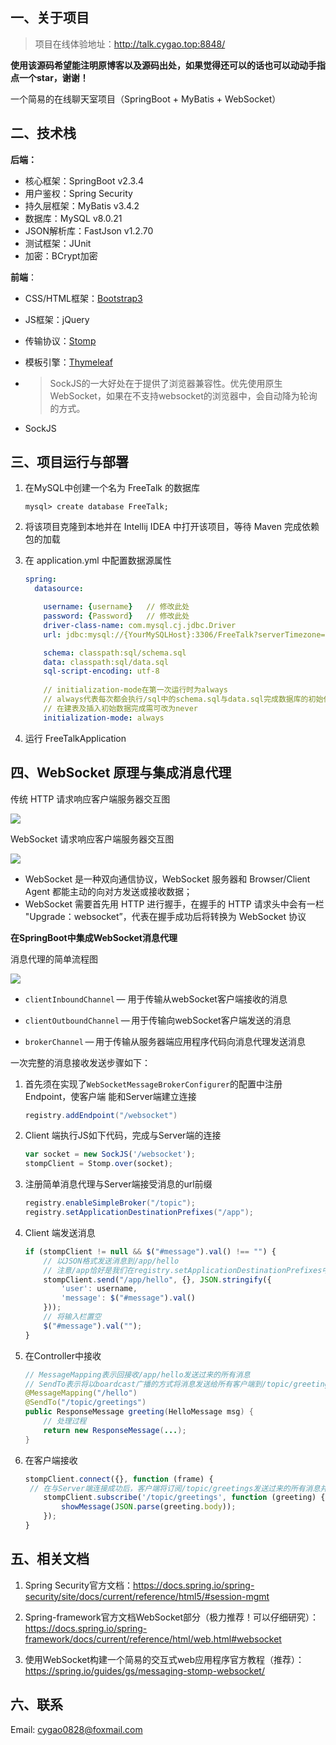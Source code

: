 ## 一、关于项目

> 项目在线体验地址：http://talk.cygao.top:8848/

**使用该源码希望能注明原博客以及源码出处，如果觉得还可以的话也可以动动手指点一个star，谢谢！**

一个简易的在线聊天室项目（SpringBoot + MyBatis + WebSocket）



## 二、技术栈

**后端：**

- 核心框架：SpringBoot  v2.3.4
- 用户鉴权：Spring Security
- 持久层框架：MyBatis   v3.4.2
- 数据库：MySQL  v8.0.21
- JSON解析库：FastJson  v1.2.70
- 测试框架：JUnit
- 加密：BCrypt加密



**前端**：

- CSS/HTML框架：[Bootstrap3](https://v3.bootcss.com/)

- JS框架：jQuery

- 传输协议：[Stomp](http://stomp.github.io/)

- 模板引擎：[Thymeleaf](https://www.thymeleaf.org/documentation.html)

- > SockJS的一大好处在于提供了浏览器兼容性。优先使用原生WebSocket，如果在不支持websocket的浏览器中，会自动降为轮询的方式。 

- SockJS



## 三、项目运行与部署

1. 在MySQL中创建一个名为 FreeTalk 的数据库

   ```mysql
   mysql> create database FreeTalk;
   ```

   

2. 将该项目克隆到本地并在 Intellij IDEA 中打开该项目，等待 Maven 完成依赖包的加载

   

3. 在 application.yml 中配置数据源属性

   ```yaml
   spring:
     datasource:
   
       username: {username}   // 修改此处
       password: {Password}   // 修改此处
       driver-class-name: com.mysql.cj.jdbc.Driver
       url: jdbc:mysql://{YourMySQLHost}:3306/FreeTalk?serverTimezone=UTC&characterEncoding=utf8  //修改此处
   
       schema: classpath:sql/schema.sql
       data: classpath:sql/data.sql
       sql-script-encoding: utf-8
       
       // initialization-mode在第一次运行时为always
       // always代表每次都会执行/sql中的schema.sql与data.sql完成数据库的初始化
       // 在建表及插入初始数据完成需可改为never
       initialization-mode: always
   ```

   

4. 运行 FreeTalkApplication



## 四、WebSocket 原理与集成消息代理

传统 HTTP 请求响应客户端服务器交互图

![](https://gitee.com/gaochengyu/blogimage/raw/master/img/20201115144615.png)

WebSocket 请求响应客户端服务器交互图

![](https://gitee.com/gaochengyu/blogimage/raw/master/img/20201115144701.png)

- WebSocket 是一种双向通信协议，WebSocket 服务器和 Browser/Client Agent 都能主动的向对方发送或接收数据；
- WebSocket 需要首先用 HTTP 进行握手，在握手的 HTTP 请求头中会有一栏 "Upgrade：websocket”，代表在握手成功后将转换为 WebSocket 协议



**在SpringBoot中集成WebSocket消息代理**

消息代理的简单流程图

![](https://gitee.com/gaochengyu/blogimage/raw/master/img/20201115145212.png)

- `clientInboundChannel` — 用于传输从webSocket客户端接收的消息

- `clientOutboundChannel` — 用于传输向webSocket客户端发送的消息

- `brokerChannel` — 用于传输从服务器端应用程序代码向消息代理发送消息

一次完整的消息接收发送步骤如下：

1. 首先须在实现了`WebSocketMessageBrokerConfigurer`的配置中注册 Endpoint，使客户端 能和Server端建立连接

   ```java
   registry.addEndpoint("/websocket")
   ```

2. Client 端执行JS如下代码，完成与Server端的连接

   ```javascript
   var socket = new SockJS('/websocket');   
   stompClient = Stomp.over(socket);
   ```

3. 注册简单消息代理与Server端接受消息的url前缀

   ```java
   registry.enableSimpleBroker("/topic");
   registry.setApplicationDestinationPrefixes("/app");
   ```

4. Client 端发送消息

   ```javascript
   if (stompClient != null && $("#message").val() !== "") {
       // 以JSON格式发送消息到/app/hello
       // 注意/app恰好是我们在registry.setApplicationDestinationPrefixes中注册过的
       stompClient.send("/app/hello", {}, JSON.stringify({
           'user': username,
           'message': $("#message").val()
       }));
       // 将输入栏置空
       $("#message").val("");
   }
   ```

5. 在Controller中接收

   ```java
   // MessageMapping表示回接收/app/hello发送过来的所有消息
   // SendTo表示将以boardcast广播的方式将消息发送给所有客户端到/topic/greetings
   @MessageMapping("/hello")
   @SendTo("/topic/greetings")
   public ResponseMessage greeting(HelloMessage msg) {
       // 处理过程
       return new ResponseMessage(...);
   }
   ```

6. 在客户端接收

   ```javascript
   stompClient.connect({}, function (frame) {
   	// 在与Server端连接成功后，客户端将订阅/topic/greetings发送过来的所有消息并将其展示
       stompClient.subscribe('/topic/greetings', function (greeting) {
           showMessage(JSON.parse(greeting.body));
       });
   }
   ```

   

## 五、相关文档

1. Spring Security官方文档：https://docs.spring.io/spring-security/site/docs/current/reference/html5/#session-mgmt
2. Spring-framework官方文档WebSocket部分（极力推荐！可以仔细研究）：https://docs.spring.io/spring-framework/docs/current/reference/html/web.html#websocket

3. 使用WebSocket构建一个简易的交互式web应用程序官方教程（推荐）：https://spring.io/guides/gs/messaging-stomp-websocket/

## 六、联系
Email: cygao0828@foxmail.com
